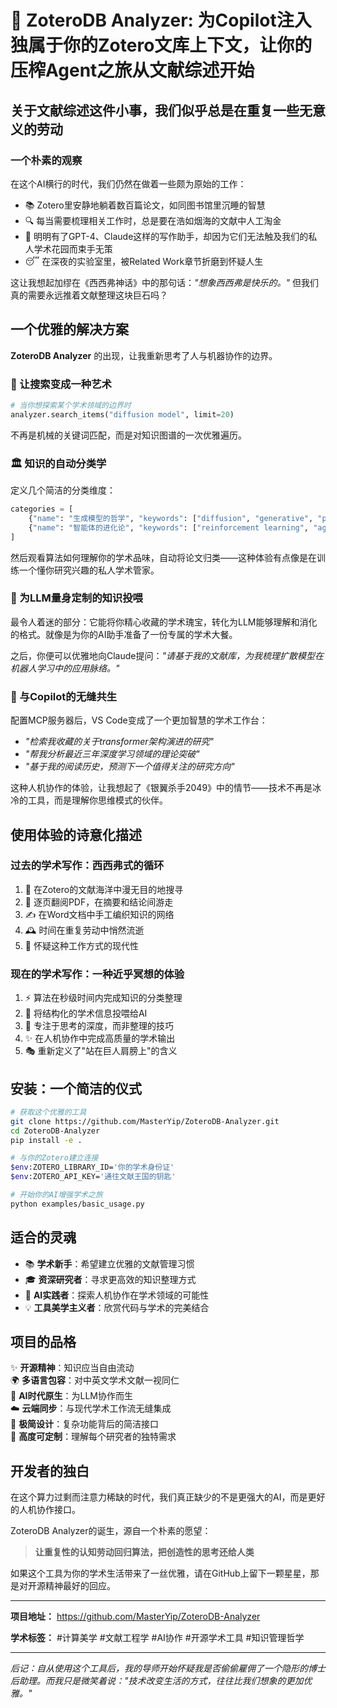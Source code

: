 # 🤖 ZoteroDB Analyzer: 为Copilot注入独属于你的Zotero文库上下文，让你的压榨Agent之旅从文献综述开始

## 关于文献综述这件小事，我们似乎总是在重复一些无意义的劳动

### 一个朴素的观察

在这个AI横行的时代，我们仍然在做着一些颇为原始的工作：

- 📚 Zotero里安静地躺着数百篇论文，如同图书馆里沉睡的智慧
- 🔍 每当需要梳理相关工作时，总是要在浩如烟海的文献中人工淘金
- 📝 明明有了GPT-4、Claude这样的写作助手，却因为它们无法触及我们的私人学术花园而束手无策
- 😴 在深夜的实验室里，被Related Work章节折磨到怀疑人生

这让我想起加缪在《西西弗神话》中的那句话：*"想象西西弗是快乐的。"* 但我们真的需要永远推着文献整理这块巨石吗？

## 一个优雅的解决方案

**ZoteroDB Analyzer** 的出现，让我重新思考了人与机器协作的边界。

### 🎯 让搜索变成一种艺术

```python
# 当你想探索某个学术领域的边界时
analyzer.search_items("diffusion model", limit=20)
```

不再是机械的关键词匹配，而是对知识图谱的一次优雅遍历。

### 🏛️ 知识的自动分类学

定义几个简洁的分类维度：

```python
categories = [
    {"name": "生成模型的哲学", "keywords": ["diffusion", "generative", "probabilistic"]},
    {"name": "智能体的进化论", "keywords": ["reinforcement learning", "agent", "policy"]}
]
```

然后观看算法如何理解你的学术品味，自动将论文归类——这种体验有点像是在训练一个懂你研究兴趣的私人学术管家。

### 📖 为LLM量身定制的知识投喂

最令人着迷的部分：它能将你精心收藏的学术瑰宝，转化为LLM能够理解和消化的格式。就像是为你的AI助手准备了一份专属的学术大餐。

之后，你便可以优雅地向Claude提问：*"请基于我的文献库，为我梳理扩散模型在机器人学习中的应用脉络。"*

### 🤝 与Copilot的无缝共生

配置MCP服务器后，VS Code变成了一个更加智慧的学术工作台：

- *"检索我收藏的关于transformer架构演进的研究"*
- *"帮我分析最近三年深度学习领域的理论突破"*
- *"基于我的阅读历史，预测下一个值得关注的研究方向"*

这种人机协作的体验，让我想起了《银翼杀手2049》中的情节——技术不再是冰冷的工具，而是理解你思维模式的伙伴。

## 使用体验的诗意化描述

### 过去的学术写作：西西弗式的循环

1. 🌙 在Zotero的文献海洋中漫无目的地搜寻
2. 📄 逐页翻阅PDF，在摘要和结论间游走
3. ✍️ 在Word文档中手工编织知识的网络
4. 🕰️ 时间在重复劳动中悄然流逝
5. 💭 怀疑这种工作方式的现代性

### 现在的学术写作：一种近乎冥想的体验

1. ⚡ 算法在秒级时间内完成知识的分类整理
2. 🎨 将结构化的学术信息投喂给AI
3. 🧠 专注于思考的深度，而非整理的技巧
4. ✨ 在人机协作中完成高质量的学术输出
5. 🎭 重新定义了"站在巨人肩膀上"的含义

## 安装：一个简洁的仪式

```bash
# 获取这个优雅的工具
git clone https://github.com/MasterYip/ZoteroDB-Analyzer.git
cd ZoteroDB-Analyzer
pip install -e .

# 与你的Zotero建立连接
$env:ZOTERO_LIBRARY_ID='你的学术身份证'
$env:ZOTERO_API_KEY='通往文献王国的钥匙'

# 开始你的AI增强学术之旅
python examples/basic_usage.py
```

## 适合的灵魂

- 📚 **学术新手**：希望建立优雅的文献管理习惯
- 🎓 **资深研究者**：寻求更高效的知识整理方式
- 🤖 **AI实践者**：探索人机协作在学术领域的可能性
- 💡 **工具美学主义者**：欣赏代码与学术的完美结合

## 项目的品格

✨ **开源精神**：知识应当自由流动  
🌍 **多语言包容**：对中英文学术文献一视同仁  
🎯 **AI时代原生**：为LLM协作而生  
☁️ **云端同步**：与现代学术工作流无缝集成  
🎨 **极简设计**：复杂功能背后的简洁接口  
🔧 **高度可定制**：理解每个研究者的独特需求  

## 开发者的独白

在这个算力过剩而注意力稀缺的时代，我们真正缺少的不是更强大的AI，而是更好的人机协作接口。

ZoteroDB Analyzer的诞生，源自一个朴素的愿望：
> **让重复性的认知劳动回归算法，把创造性的思考还给人类**

如果这个工具为你的学术生活带来了一丝优雅，请在GitHub上留下一颗星星，那是对开源精神最好的回应。

---

**项目地址：** <https://github.com/MasterYip/ZoteroDB-Analyzer>

**学术标签：** #计算美学 #文献工程学 #AI协作 #开源学术工具 #知识管理哲学

---

*后记：自从使用这个工具后，我的导师开始怀疑我是否偷偷雇佣了一个隐形的博士后助理。而我只是微笑着说："技术改变生活的方式，往往比我们想象的更加优雅。"*
